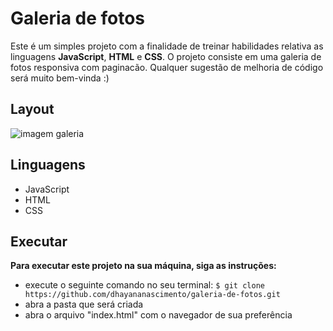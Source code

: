 # Galeria de fotos
Este é um simples projeto com a finalidade de treinar habilidades relativa as linguagens **JavaScript**, **HTML** e **CSS**. O projeto consiste em uma galeria de fotos responsiva com paginacão. Qualquer sugestão de melhoria de código será muito bem-vinda :)

## Layout
<img src="./imagens/galeria.gif" alt= "imagem galeria">     

## Linguagens
* JavaScript
* HTML
* CSS

## Executar
**Para executar este projeto na sua máquina, siga as instruções:**
* execute o seguinte comando no seu terminal: 
``` $ git clone https://github.com/dhayananascimento/galeria-de-fotos.git ```
* abra a pasta que será  criada
* abra o arquivo "index.html" com o navegador de sua preferência
